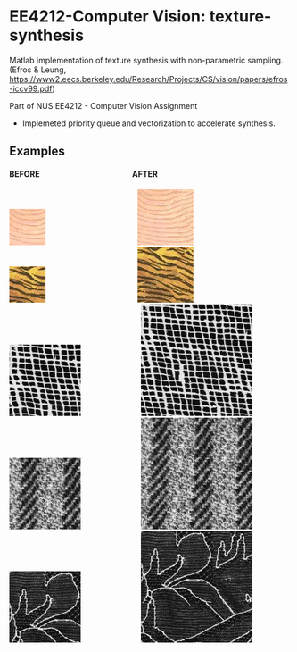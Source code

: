 # EE4212-Computer Vision: texture-synthesis
Matlab implementation of texture synthesis with non-parametric sampling. (Efros &amp; Leung, https://www2.eecs.berkeley.edu/Research/Projects/CS/vision/papers/efros-iccv99.pdf)

Part of NUS EE4212 - Computer Vision Assignment

- Implemeted priority queue and vectorization to accelerate synthesis.

## Examples
#### BEFORE &emsp; &emsp; &emsp; &emsp; &emsp; &emsp; &emsp; &emsp; &emsp; &nbsp; AFTER
![texture2_bef](./texture/texture2.jpg) &emsp; &emsp; &emsp; &emsp; &emsp; &emsp; &emsp; &emsp; &emsp; ![texture2_aft](./outputs/texture2_synth.jpg)  
![texture5_bef](./texture/texture5.jpg) &emsp; &emsp; &emsp; &emsp; &emsp; &emsp; &emsp; &emsp; &emsp; ![texture5_aft](./outputs/texture5_synth.jpg)  
![texture8_bef](./texture/texture8.jpg) &emsp; &emsp; &emsp; &emsp; &emsp; &emsp;![texture8_aft](./outputs/texture8_synth.jpg)  
![texture9_bef](./texture/texture9.jpg) &emsp; &emsp; &emsp; &emsp; &emsp; &emsp;![texture9_aft](./outputs/texture9_synth.jpg)    
![texture10_bef](./texture/texture10.jpg) &emsp; &emsp; &emsp; &emsp; &emsp; &emsp;![texture10_aft](./outputs/texture10_synth.jpg)  


